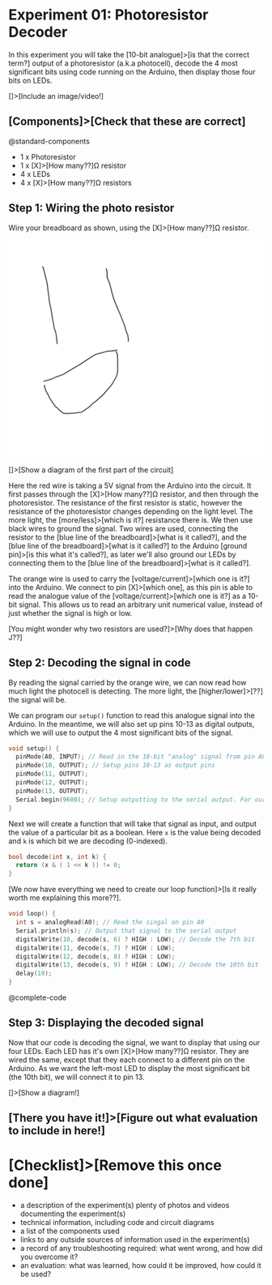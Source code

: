 # Experiment 01: Photoresistor Decoder
In this experiment you will take the [10-bit analogue]>[is that the correct term?] output of a photoresistor (a.k.a photocell), decode the 4 most significant bits using code running on the Arduino, then display those four bits on LEDs.

[]>[Include an image/video!]

## [Components]>[Check that these are correct]

@standard-components
* 1 x Photoresistor
* 1 x [X]>[How many??]Ω resistor
* 4 x LEDs
* 4 x [X]>[How many??]Ω resistors

## Step 1: Wiring the photo resistor
Wire your breadboard as shown, using the [X]>[How many??]Ω resistor.

![](photo/temp.png)

[]>[Show a diagram of the first part of the circuit]

Here the red wire is taking a 5V signal from the Arduino into the circuit. It first passes through the [X]>[How many??]Ω resistor, and then through the photoresistor. The resistance of the first resistor is static, however the resistance of the photoresistor changes depending on the light level. The more light, the [more/less]>[which is it?] resistance there is. We then use black wires to ground the signal. Two wires are used, connecting the resistor to the [blue line of the breadboard]>[what is it called?], and the [blue line of the breadboard]>[what is it called?] to the Arduino [ground pin]>[is this what it's called?], as later we'll also ground our LEDs by connecting them to the [blue line of the breadboard]>[what is it called?].

The orange wire is used to carry the [voltage/current]>[which one is it?] into the Arduino. We connect to pin [X]>[which one], as this pin is able to read the analogue value of the [voltage/current]>[which one is it?] as a 10-bit signal. This allows us to read an arbitrary unit numerical value, instead of just whether the signal is high or low.

[You might wonder why two resistors are used?]>[Why does that happen J??]

## Step 2: Decoding the signal in code
By reading the signal carried by the orange wire, we can now read how much light the photocell is detecting. The more light, the [higher/lower]>[??] the signal will be.

We can program our `setup()` function to read this analogue signal into the Arduino. In the meantime, we will also set up pins 10-13 as digital outputs, which we will use to output the 4 most significant bits of the signal.

```C
void setup() {
  pinMode(A0, INPUT); // Read in the 10-bit "analog" signal from pin A0
  pinMode(10, OUTPUT); // Setup pins 10-13 as output pins
  pinMode(11, OUTPUT);
  pinMode(12, OUTPUT);
  pinMode(13, OUTPUT);
  Serial.begin(9600); // Setup outputting to the serial output. For our purposes, "9600" is just a magic number
}
```

Next we will create a function that will take that signal as input, and output the value of a particular bit as a boolean. Here `x` is the value being decoded and `k` is which bit we are decoding (0-indexed).

```C
bool decode(int x, int k) {
  return (x & ( 1 << k )) != 0;
}
```

[We now have everything we need to create our loop function]>[Is it really worth me explaining this more??].

```C
void loop() {
  int s = analogRead(A0); // Read the singal on pin A0
  Serial.println(s); // Output that signal to the serial output
  digitalWrite(10, decode(s, 6) ? HIGH : LOW); // Decode the 7th bit
  digitalWrite(11, decode(s, 7) ? HIGH : LOW);
  digitalWrite(12, decode(s, 8) ? HIGH : LOW);
  digitalWrite(13, decode(s, 9) ? HIGH : LOW); // Decode the 10th bit
  delay(10);
}
```

@complete-code

## Step 3: Displaying the decoded signal
Now that our code is decoding the signal, we want to display that using our four LEDs. Each LED has it's own [X]>[How many??]Ω resistor. They are wired the same, except that they each connect to a different pin on the Arduino. As we want the left-most LED to display the most significant bit (the 10th bit), we will connect it to pin 13.

[]>[Show a diagram!]

## [There you have it!]>[Figure out what evaluation to include in here!]


# [Checklist]>[Remove this once done]
* a description of the experiment(s)
plenty of photos and videos documenting the experiment(s)
* technical information, including code and circuit diagrams
* a list of the components used
* links to any outside sources of information used in the experiment(s)
* a record of any troubleshooting required: what went wrong, and how did you overcome it?
* an evaluation: what was learned, how could it be improved, how could it be used?
